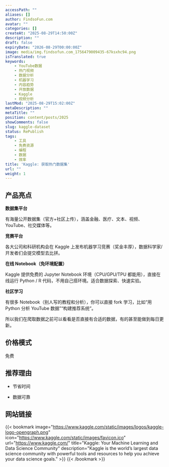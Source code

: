 ```yaml
---
accessPath: ""
aliases: []
author: FindsoFun.com
avatar: ""
categories: []
createAt: "2025-08-29T14:50:00Z"
description: ""
draft: false
expiryDate: "2026-08-29T00:00:00Z"
image: media/img.findsofun.com_1756479009435-67ksxhc94.png
isTranslated: true
keywords:
    - YouTube数据
    - 热门视频
    - 数据分析
    - 机器学习
    - 内容趋势
    - 开放数据
    - Kaggle
    - 视频分析
lastMod: "2025-08-29T15:02:00Z"
metaDescription: ""
metaTitle: ""
position: content/posts/2025
showComments: false
slug: kaggle-dataset
status: RePublish
tags:
    - 工具
    - 免费资源
    - 编程
    - 数据
    - 效率
title: 'Kaggle: 获取热门数据集'
url: ""
weight: 1
---
```

## 产品亮点
 **数据集平台** 

有海量公开数据集（官方+社区上传），涵盖金融、医疗、文本、视频、YouTube、社交媒体等。

 **竞赛平台** 

<!--more-->各大公司和科研机构会在 Kaggle 上发布机器学习竞赛（奖金丰厚），数据科学家/开发者们会提交模型去比拼。

 **在线 Notebook（免环境配置）** 

Kaggle 提供免费的 Jupyter Notebook 环境（CPU/GPU/TPU 都能用），直接在线运行 Python / R 代码，不用自己搭环境。适合数据探索、快速实验。

 **社区学习** 

有很多 Notebook（别人写的教程和分析），你可以直接 fork 学习，比如“用 Python 分析 YouTube 数据”“构建推荐系统”。



所以我们在爬取数据之前可以看看是否直接有合适的数据，有的甚至能做到每日更新。

## 价格模式
免费

## 推荐理由
- 节省时间

- 数据可靠

## 网站链接
{{< bookmark image="https://www.kaggle.com/static/images/logos/kaggle-logo-opengraph.png" icon="https://www.kaggle.com/static/images/favicon.ico" url="https://www.kaggle.com/" title="Kaggle: Your Machine Learning and Data Science Community" description="Kaggle is the world’s largest data science community with powerful tools and resources to help you achieve your data science goals." >}}
{{< /bookmark >}}

